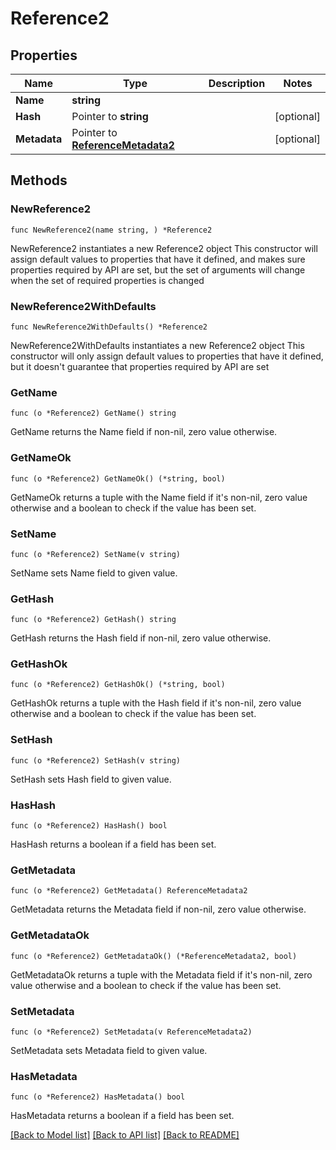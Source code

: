 # Reference2

## Properties

Name | Type | Description | Notes
------------ | ------------- | ------------- | -------------
**Name** | **string** |  | 
**Hash** | Pointer to **string** |  | [optional] 
**Metadata** | Pointer to [**ReferenceMetadata2**](ReferenceMetadata2.md) |  | [optional] 

## Methods

### NewReference2

`func NewReference2(name string, ) *Reference2`

NewReference2 instantiates a new Reference2 object
This constructor will assign default values to properties that have it defined,
and makes sure properties required by API are set, but the set of arguments
will change when the set of required properties is changed

### NewReference2WithDefaults

`func NewReference2WithDefaults() *Reference2`

NewReference2WithDefaults instantiates a new Reference2 object
This constructor will only assign default values to properties that have it defined,
but it doesn't guarantee that properties required by API are set

### GetName

`func (o *Reference2) GetName() string`

GetName returns the Name field if non-nil, zero value otherwise.

### GetNameOk

`func (o *Reference2) GetNameOk() (*string, bool)`

GetNameOk returns a tuple with the Name field if it's non-nil, zero value otherwise
and a boolean to check if the value has been set.

### SetName

`func (o *Reference2) SetName(v string)`

SetName sets Name field to given value.


### GetHash

`func (o *Reference2) GetHash() string`

GetHash returns the Hash field if non-nil, zero value otherwise.

### GetHashOk

`func (o *Reference2) GetHashOk() (*string, bool)`

GetHashOk returns a tuple with the Hash field if it's non-nil, zero value otherwise
and a boolean to check if the value has been set.

### SetHash

`func (o *Reference2) SetHash(v string)`

SetHash sets Hash field to given value.

### HasHash

`func (o *Reference2) HasHash() bool`

HasHash returns a boolean if a field has been set.

### GetMetadata

`func (o *Reference2) GetMetadata() ReferenceMetadata2`

GetMetadata returns the Metadata field if non-nil, zero value otherwise.

### GetMetadataOk

`func (o *Reference2) GetMetadataOk() (*ReferenceMetadata2, bool)`

GetMetadataOk returns a tuple with the Metadata field if it's non-nil, zero value otherwise
and a boolean to check if the value has been set.

### SetMetadata

`func (o *Reference2) SetMetadata(v ReferenceMetadata2)`

SetMetadata sets Metadata field to given value.

### HasMetadata

`func (o *Reference2) HasMetadata() bool`

HasMetadata returns a boolean if a field has been set.


[[Back to Model list]](../README.md#documentation-for-models) [[Back to API list]](../README.md#documentation-for-api-endpoints) [[Back to README]](../README.md)


